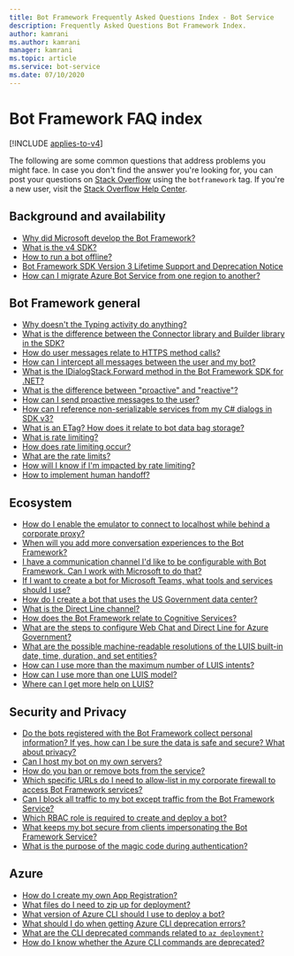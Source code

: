 ```yaml
---
title: Bot Framework Frequently Asked Questions Index - Bot Service
description: Frequently Asked Questions Bot Framework Index.
author: kamrani
ms.author: kamrani
manager: kamrani
ms.topic: article
ms.service: bot-service
ms.date: 07/10/2020
---
```



# Bot Framework FAQ index

[!INCLUDE [applies-to-v4](includes/applies-to-v4-current.md)]

<!-- Attention writers!! When you create a new FAQ, please add the related link in the proper section below. -->

The following are some common questions that address problems you might face.
In case you don't find the answer you're looking for, you can post your questions on [Stack Overflow](https://stackoverflow.com/questions/tagged/botframework) using the `botframework` tag. If you're a new user, visit the [Stack Overflow Help Center](https://stackoverflow.com/help/how-to-ask).

## Background and availability

- [Why did Microsoft develop the Bot Framework?](bot-service-resources-faq-availability.md#why-did-microsoft-develop-the-bot-framework)
- [What is the v4 SDK?](bot-service-resources-faq-availability.md#what-is-the-v4-sdk)
- [How to run a bot offline?](bot-service-resources-faq-availability.md#how-to-run-a-bot-offline)
- [Bot Framework SDK Version 3 Lifetime Support and Deprecation Notice](bot-service-resources-faq-availability.md#bot-framework-sdk-version-3-lifetime-support-and-deprecation-notice)
- [How can I migrate Azure Bot Service from one region to another?](bot-service-resources-faq-availability.md#how-can-i-migrate-azure-bot-service-from-one-region-to-another)

## Bot Framework general

- [Why doesn't the Typing activity do anything?](bot-service-resources-faq-general.md#why-doesnt-the-typing-activity-do-anything)
- [What is the difference between the Connector library and Builder library in the SDK?](bot-service-resources-faq-general.md#what-is-the-difference-between-the-connector-library-and-builder-library-in-the-sdk)
- [How do user messages relate to HTTPS method calls?](bot-service-resources-faq-general.md#how-do-user-messages-relate-to-https-method-calls)
- [How can I intercept all messages between the user and my bot?](bot-service-resources-faq-general.md#how-can-i-intercept-all-messages-between-the-user-and-my-bot)
- [What is the IDialogStack.Forward method in the Bot Framework SDK for .NET?](bot-service-resources-faq-general.md#what-is-the-idialogstackforward-method-in-the-bot-framework-sdk-for-net)
- [What is the difference between "proactive" and "reactive"?](bot-service-resources-faq-general.md#what-is-the-difference-between-proactive-and-reactive)
- [How can I send proactive messages to the user?](bot-service-resources-faq-general.md#how-can-i-send-proactive-messages-to-the-user)
- [How can I reference non-serializable services from my C# dialogs in SDK v3?](bot-service-resources-faq-general.md#how-can-i-reference-non-serializable-services-from-my-c-dialogs-in-sdk-v3)
- [What is an ETag? How does it relate to bot data bag storage?](bot-service-resources-faq-general.md#what-is-an-etag--how-does-it-relate-to-bot-data-bag-storage)
- [What is rate limiting?](bot-service-resources-faq-general.md#what-is-rate-limiting)
- [How does rate limiting occur?](bot-service-resources-faq-general.md#how-does-rate-limiting-occur)
- [What are the rate limits?](bot-service-resources-faq-general.md#what-are-the-rate-limits)
- [How will I know if I'm impacted by rate limiting?](bot-service-resources-faq-general.md#how-will-i-know-if-im-impacted-by-rate-limiting)
- [How to implement human handoff?](bot-service-resources-faq-general.md#how-to-implement-human-handoff)

<!-- Retired, re: https://github.com/MicrosoftDocs/bot-docs/issues/1698
- [What are some community-authored dialogs?](bot-service-resources-faq-general.md#what-are-some-community-authored-dialogs)
- [What are some community-authored templates?](bot-service-resources-faq-general.md#what-are-some-community-authored-templates)
-->

## Ecosystem

- [How do I enable the emulator to connect to localhost while behind a corporate proxy?](bot-service-resources-faq-ecosystem.md#how-do-i-enable-the-emulator-to-connect-to-localhost-while-behind-a-corporate-proxy)
- [When will you add more conversation experiences to the Bot Framework?](bot-service-resources-faq-ecosystem.md#when-will-you-add-more-conversation-experiences-to-the-bot-framework)
- [I have a communication channel I'd like to be configurable with Bot Framework. Can I work with Microsoft to do that?](bot-service-resources-faq-ecosystem.md#i-have-a-communication-channel-id-like-to-be-configurable-with-bot-framework-can-i-work-with-microsoft-to-do-that)
- [If I want to create a bot for Microsoft Teams, what tools and services should I use?](bot-service-resources-faq-ecosystem.md#if-i-want-to-create-a-bot-for-microsoft-teams-what-tools-and-services-should-i-use)
- [How do I create a bot that uses the US Government data center?](bot-service-resources-faq-ecosystem.md#how-do-i-create-a-bot-that-uses-the-us-government-data-center)
- [What is the Direct Line channel?](bot-service-resources-faq-ecosystem.md#what-is-the-direct-line-channel)
- [How does the Bot Framework relate to Cognitive Services?](bot-service-resources-faq-ecosystem.md#how-does-the-bot-framework-relate-to-cognitive-services)
- [What are the steps to configure Web Chat and Direct Line for Azure Government?](bot-service-resources-faq-ecosystem.md#what-are-the-steps-to-configure-web-chat-and-direct-line-for-azure-government)
- [What are the possible machine-readable resolutions of the LUIS built-in date, time, duration, and set entities?](bot-service-resources-faq-ecosystem.md#what-are-the-possible-machine-readable-resolutions-of-the-luis-built-in-date-time-duration-and-set-entities)
- [How can I use more than the maximum number of LUIS intents?](bot-service-resources-faq-ecosystem.md#how-can-i-use-more-than-the-maximum-number-of-luis-intents)
- [How can I use more than one LUIS model?](bot-service-resources-faq-ecosystem.md#how-can-i-use-more-than-one-luis-model)
- [Where can I get more help on LUIS?](bot-service-resources-faq-ecosystem.md#where-can-i-get-more-help-on-luis)

## Security and Privacy

- [Do the bots registered with the Bot Framework collect personal information? If yes, how can I be sure the data is safe and secure? What about privacy?](bot-service-resources-faq-security.md#do-the-bots-registered-with-the-bot-framework-collect-personal-information-if-yes-how-can-i-be-sure-the-data-is-safe-and-secure-what-about-privacy)
- [Can I host my bot on my own servers?](bot-service-resources-faq-security.md#can-i-host-my-bot-on-my-own-servers)
- [How do you ban or remove bots from the service?](bot-service-resources-faq-security.md#how-do-you-ban-or-remove-bots-from-the-service)
- [Which specific URLs do I need to allow-list in my corporate firewall to access Bot Framework services?](bot-service-resources-faq-security.md#which-specific-urls-do-i-need-to-allow-list-in-my-corporate-firewall-to-access-bot-framework-services)
- [Can I block all traffic to my bot except traffic from the Bot Framework Service?](bot-service-resources-faq-security.md#can-i-block-all-traffic-to-my-bot-except-traffic-from-the-bot-framework-service)
- [Which RBAC role is required to create and deploy a bot?](bot-service-resources-faq-security.md#which-rbac-role-is-required-to-create-and-deploy-a-bot)
- [What keeps my bot secure from clients impersonating the Bot Framework Service?](bot-service-resources-faq-security.md#what-keeps-my-bot-secure-from-clients-impersonating-the-bot-framework-service)
- [What is the purpose of the magic code during authentication?](bot-service-resources-faq-security.md#what-is-the-purpose-of-the-magic-code-during-authentication)

## Azure

- [How do I create my own App Registration?](bot-service-resources-faq-azure.md#how-do-i-create-my-own-app-registration)
- [What files do I need to zip up for deployment?](bot-service-resources-faq-azure.md#what-files-do-i-need-to-zip-up-for-deployment)
- [What version of Azure CLI should I use to deploy a bot?](bot-service-resources-faq-azure.md#what-version-of-azure-cli-should-i-use-to-deploy-a-bot)
- [What should I do when getting Azure CLI deprecation errors?](bot-service-resources-faq-azure.md#what-should-i-do-when-getting-azure-cli-deprecation-errors)
- [What are the CLI deprecated commands related to `az deployment?`](bot-service-resources-faq-azure.md#what-are-the-cli-deprecated-commands-related-to-az-deployment)
- [How do I know whether the Azure CLI commands are deprecated?](bot-service-resources-faq-azure.md#how-do-i-know-whether-the-azure-cli-commands-are-deprecated)
